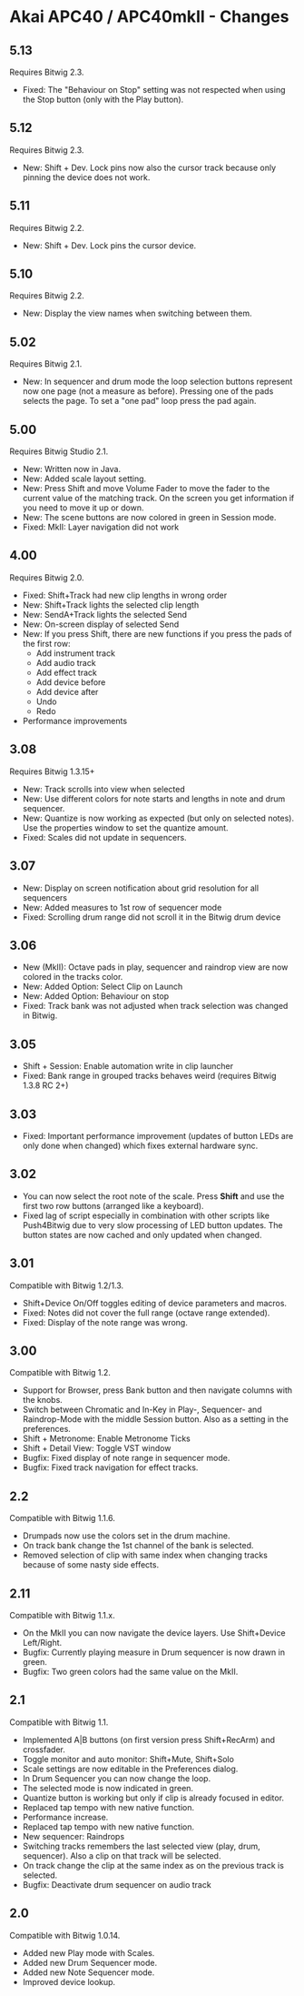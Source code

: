 # Akai APC40 / APC40mkII - Changes

## 5.13

Requires Bitwig 2.3.

* Fixed: The "Behaviour on Stop" setting was not respected when using the Stop button (only with the Play button).

## 5.12

Requires Bitwig 2.3.

* New: Shift + Dev. Lock pins now also the cursor track because only pinning the device does not work.

## 5.11

Requires Bitwig 2.2.

* New: Shift + Dev. Lock pins the cursor device.

## 5.10

Requires Bitwig 2.2.

* New: Display the view names when switching between them.

## 5.02

Requires Bitwig 2.1.

* New: In sequencer and drum mode the loop selection buttons represent now one page (not a measure as before). Pressing one of the pads selects the page. To set a "one pad" loop press the pad again.

## 5.00

Requires Bitwig Studio 2.1.

* New: Written now in Java.
* New: Added scale layout setting.
* New: Press Shift and move Volume Fader to move the fader to the current value of the matching track. On the screen you get information if you need to move it up or down.
* New: The scene buttons are now colored in green in Session mode.
* Fixed: MkII: Layer navigation did not work

## 4.00

Requires Bitwig 2.0.

* Fixed: Shift+Track had new clip lengths in wrong order
* New: Shift+Track lights the selected clip length
* New: SendA+Track lights the selected Send
* New: On-screen display of selected Send
* New: If you press Shift, there are new functions if you press the pads of the first row:
  * Add instrument track
  * Add audio track
  * Add effect track
  * Add device before
  * Add device after
  * Undo
  * Redo
* Performance improvements

## 3.08

Requires Bitwig 1.3.15+

* New: Track scrolls into view when selected
* New: Use different colors for note starts and lengths in note and drum sequencer.
* New: Quantize is now working as expected (but only on selected notes). Use the properties window to set the quantize amount.
* Fixed: Scales did not update in sequencers.

## 3.07

* New: Display on screen notification about grid resolution for all sequencers
* New: Added measures to 1st row of sequencer mode
* Fixed: Scrolling drum range did not scroll it in the Bitwig drum device

## 3.06

* New (MkII): Octave pads in play, sequencer and raindrop view are now colored in the tracks color.
* New: Added Option: Select Clip on Launch
* New: Added Option: Behaviour on stop
* Fixed: Track bank was not adjusted when track selection was changed in Bitwig.

## 3.05

* Shift + Session: Enable automation write in clip launcher
* Fixed: Bank range in grouped tracks behaves weird (requires Bitwig 1.3.8 RC 2+)

## 3.03

* Fixed: Important performance improvement (updates of button LEDs are only done when changed) which fixes external hardware sync.

## 3.02

* You can now select the root note of the scale. Press **Shift** and use the first two row buttons (arranged like a keyboard).
* Fixed lag of script especially in combination with other scripts like Push4Bitwig due to very slow processing of LED button updates. The button states are now cached and only updated when changed.

## 3.01

Compatible with Bitwig 1.2/1.3.

* Shift+Device On/Off toggles editing of device parameters and macros.
* Fixed: Notes did not cover the full range (octave range extended).
* Fixed: Display of the note range was wrong.

## 3.00

Compatible with Bitwig 1.2.

* Support for Browser, press Bank button and then navigate columns with the knobs.
* Switch between Chromatic and In-Key in Play-, Sequencer- and Raindrop-Mode with the middle Session button. Also as a setting in the preferences.
* Shift + Metronome: Enable Metronome Ticks
* Shift + Detail View: Toggle VST window
* Bugfix: Fixed display of note range in sequencer mode.
* Bugfix: Fixed track navigation for effect tracks.

## 2.2

Compatible with Bitwig 1.1.6.

* Drumpads now use the colors set in the drum machine.
* On track bank change the 1st channel of the bank is selected.
* Removed selection of clip with same index when changing tracks because of some nasty side effects.

## 2.11

Compatible with Bitwig 1.1.x.

* On the MkII you can now navigate the device layers. Use Shift+Device Left/Right.
* Bugfix: Currently playing measure in Drum sequencer is now drawn in green.
* Bugfix: Two green colors had the same value on the MkII.

## 2.1

Compatible with Bitwig 1.1.

* Implemented A|B buttons (on first version press Shift+RecArm) and crossfader.
* Toggle monitor and auto monitor: Shift+Mute, Shift+Solo
* Scale settings are now editable in the Preferences dialog.
* In Drum Sequencer you can now change the loop.
* The selected mode is now indicated in green.
* Quantize button is working but only if clip is already focused in editor.
* Replaced tap tempo with new native function.
* Performance increase.
* Replaced tap tempo with new native function.
* New sequencer: Raindrops
* Switching tracks remembers the last selected view (play, drum, sequencer). Also a clip on that track will be selected.
* On track change the clip at the same index as on the previous track is selected.
* Bugfix: Deactivate drum sequencer on audio track

## 2.0

Compatible with Bitwig 1.0.14.

* Added new Play mode with Scales.
* Added new Drum Sequencer mode.
* Added new Note Sequencer mode.
* Improved device lookup.
